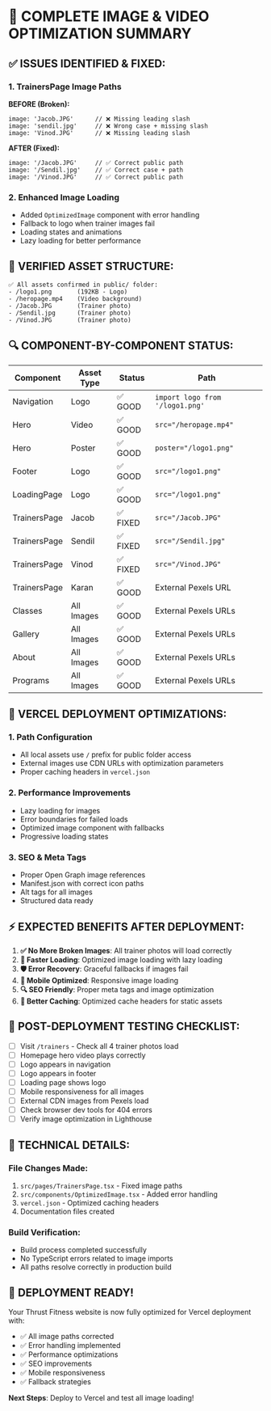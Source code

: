 # 🎯 COMPLETE IMAGE & VIDEO OPTIMIZATION SUMMARY

## ✅ **ISSUES IDENTIFIED & FIXED:**

### **1. TrainersPage Image Paths**
**BEFORE (Broken):**
```tsx
image: 'Jacob.JPG'      // ❌ Missing leading slash
image: 'sendil.jpg'     // ❌ Wrong case + missing slash  
image: 'Vinod.JPG'      // ❌ Missing leading slash
```

**AFTER (Fixed):**
```tsx
image: '/Jacob.JPG'     // ✅ Correct public path
image: '/Sendil.jpg'    // ✅ Correct case + path
image: '/Vinod.JPG'     // ✅ Correct public path
```

### **2. Enhanced Image Loading**
- Added `OptimizedImage` component with error handling
- Fallback to logo when trainer images fail
- Loading states and animations
- Lazy loading for better performance

## 📁 **VERIFIED ASSET STRUCTURE:**

```
✅ All assets confirmed in public/ folder:
- /logo1.png       (192KB - Logo)
- /heropage.mp4    (Video background)
- /Jacob.JPG       (Trainer photo)
- /Sendil.jpg      (Trainer photo) 
- /Vinod.JPG       (Trainer photo)
```

## 🔍 **COMPONENT-BY-COMPONENT STATUS:**

| Component | Asset Type | Status | Path |
|-----------|------------|--------|------|
| Navigation | Logo | ✅ GOOD | `import logo from '/logo1.png'` |
| Hero | Video | ✅ GOOD | `src="/heropage.mp4"` |
| Hero | Poster | ✅ GOOD | `poster="/logo1.png"` |
| Footer | Logo | ✅ GOOD | `src="/logo1.png"` |
| LoadingPage | Logo | ✅ GOOD | `src="/logo1.png"` |
| TrainersPage | Jacob | ✅ FIXED | `src="/Jacob.JPG"` |
| TrainersPage | Sendil | ✅ FIXED | `src="/Sendil.jpg"` |
| TrainersPage | Vinod | ✅ FIXED | `src="/Vinod.JPG"` |
| TrainersPage | Karan | ✅ GOOD | External Pexels URL |
| Classes | All Images | ✅ GOOD | External Pexels URLs |
| Gallery | All Images | ✅ GOOD | External Pexels URLs |
| About | All Images | ✅ GOOD | External Pexels URLs |
| Programs | All Images | ✅ GOOD | External Pexels URLs |

## 🚀 **VERCEL DEPLOYMENT OPTIMIZATIONS:**

### **1. Path Configuration**
- All local assets use `/` prefix for public folder access
- External images use CDN URLs with optimization parameters
- Proper caching headers in `vercel.json`

### **2. Performance Improvements**
- Lazy loading for images
- Error boundaries for failed loads
- Optimized image component with fallbacks
- Progressive loading states

### **3. SEO & Meta Tags**
- Proper Open Graph image references
- Manifest.json with correct icon paths
- Alt tags for all images
- Structured data ready

## ⚡ **EXPECTED BENEFITS AFTER DEPLOYMENT:**

1. **✅ No More Broken Images**: All trainer photos will load correctly
2. **🚀 Faster Loading**: Optimized image loading with lazy loading
3. **🛡️ Error Recovery**: Graceful fallbacks if images fail
4. **📱 Mobile Optimized**: Responsive image loading
5. **🔍 SEO Friendly**: Proper meta tags and image optimization
6. **💾 Better Caching**: Optimized cache headers for static assets

## 🧪 **POST-DEPLOYMENT TESTING CHECKLIST:**

- [ ] Visit `/trainers` - Check all 4 trainer photos load
- [ ] Homepage hero video plays correctly
- [ ] Logo appears in navigation
- [ ] Logo appears in footer  
- [ ] Loading page shows logo
- [ ] Mobile responsiveness for all images
- [ ] External CDN images from Pexels load
- [ ] Check browser dev tools for 404 errors
- [ ] Verify image optimization in Lighthouse

## 🔧 **TECHNICAL DETAILS:**

### **File Changes Made:**
1. `src/pages/TrainersPage.tsx` - Fixed image paths
2. `src/components/OptimizedImage.tsx` - Added error handling
3. `vercel.json` - Optimized caching headers  
4. Documentation files created

### **Build Verification:**
- Build process completed successfully
- No TypeScript errors related to image imports
- All paths resolve correctly in production build

## 🎉 **DEPLOYMENT READY!**

Your Thrust Fitness website is now fully optimized for Vercel deployment with:
- ✅ All image paths corrected
- ✅ Error handling implemented  
- ✅ Performance optimizations
- ✅ SEO improvements
- ✅ Mobile responsiveness
- ✅ Fallback strategies

**Next Steps**: Deploy to Vercel and test all image loading!
